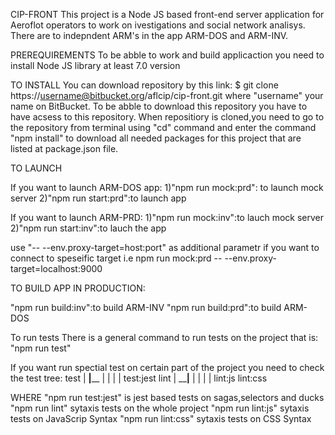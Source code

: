 CIP-FRONT
This project is a Node JS based front-end server application  for Aeroflot operators to work on ivestigations and social network analisys.
There are to indepndent ARM's in the app ARM-DOS and ARM-INV.

PREREQUIREMENTS
To be abble to work and build applicaction you need to install Node JS library at least 7.0 version

TO INSTALL
You can download repository by this link:
$ git clone https://username@bitbucket.org/aflcip/cip-front.git
where "username" your name on BitBucket.
To be abble to download this repository you have to have acsess to this repository.
When repositiory is cloned,you need to go to the repository from terminal using "cd" command and enter the command "npm install" to download all needed packages for this project that are listed at package.json file.

TO LAUNCH

If you want to launch ARM-DOS app:
1)"npm run mock:prd": to launch mock server 
2)"npm run start:prd":to launch app

If you want to launch  ARM-PRD:
1)"npm run mock:inv":to lauch mock server
2)"npm run start:inv":to lauch the app



use "-- --env.proxy-target=host:port" as additional parametr if you want to connect to speseific target
i.e
npm run mock:prd -- --env.proxy-target=localhost:9000


TO BUILD APP IN PRODUCTION:

"npm run build:inv":to build ARM-INV
"npm run build:prd":to build ARM-DOS

To run tests
There is a general command to run tests on the project that is:
"npm run test"

If you want run spectial test on certain part of the project you need to check the test tree:
                                  test
                                    |
                            ________|__________
                            |                  |
                            |                  |
                        test:jest            lint 
                                              |
                                    __________|________
                                   |                   |
                                   |                   |
                              lint:js              lint:css 

WHERE
"npm run test:jest" is jest based tests on sagas,selectors and ducks
"npm run lint" sytaxis tests on the whole project 
"npm run lint:js" sytaxis tests on JavaScrip Syntax
"npm run lint:css"  sytaxis tests on CSS Syntax
